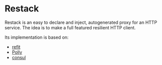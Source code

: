 # Restack
Restack is an easy to declare and inject, autogenerated proxy for an HTTP service. The idea is to make a full featured resilient HTTP client. 

Its implementation is based on:
- [refit](https://github.com/paulcbetts/refit)
- [Polly](https://github.com/App-vNext/Polly)
- [consul](https://github.com/hashicorp/consul)
